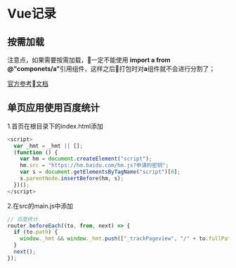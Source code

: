 # Vue记录

## 按需加载
注意点，如果需要按需加载，一定不能使用 <b>import a from @"componets/a"</b>引用组件，这样之后打包时对<b>a</b>组件就不会进行分割了；

[官方参考文档](https://router.vuejs.org/zh/guide/advanced/lazy-loading.html)

## 单页应用使用百度统计
1.首页在根目录下的index.html添加
``` javascript
<script>
  var _hmt = _hmt || [];
  (function () {
    var hm = document.createElement("script");
    hm.src = "https://hm.baidu.com/hm.js?申请的密钥";
    var s = document.getElementsByTagName("script")[0];
    s.parentNode.insertBefore(hm, s);
  })();
</script>
```
2.在src的main.js中添加
``` javascript
// 百度统计
router.beforeEach((to, from, next) => {
  if (to.path) {
    window._hmt && window._hmt.push(["_trackPageview", "/" + to.fullPath]);
  }
  next();
});
```

